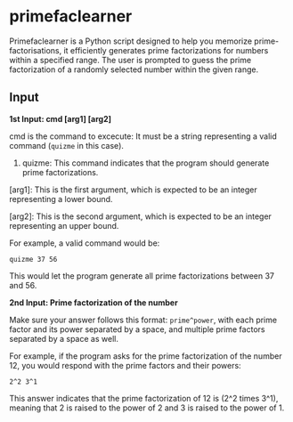 # primefaclearner
Primefaclearner is a Python script designed to help you memorize prime-factorisations, it efficiently generates prime factorizations for numbers within a specified range. The user is prompted to guess the prime factorization of a randomly selected number within the given range.

## Input
**1st Input: cmd [arg1] [arg2]**

cmd is the command to excecute:
It must be a string representing a valid command (`quizme` in this case).

1. quizme: This command indicates that the program should generate prime factorizations.
  
[arg1]: This is the first argument, which is expected to be an integer representing a lower bound.

[arg2]: This is the second argument, which is expected to be an integer representing an upper bound.

For example, a valid command would be:

```
quizme 37 56
```
This would let the program generate all prime factorizations between 37 and 56.

**2nd Input: Prime factorization of the number**

Make sure your answer follows this format: `prime^power`, with each prime factor and its power separated by a space, and multiple prime factors separated by a space as well.

For example, if the program asks for the prime factorization of the number 12, you would respond with the prime factors and their powers:

```
2^2 3^1
```

This answer indicates that the prime factorization of 12 is \(2^2 times 3^1\), meaning that 2 is raised to the power of 2 and 3 is raised to the power of 1. 
